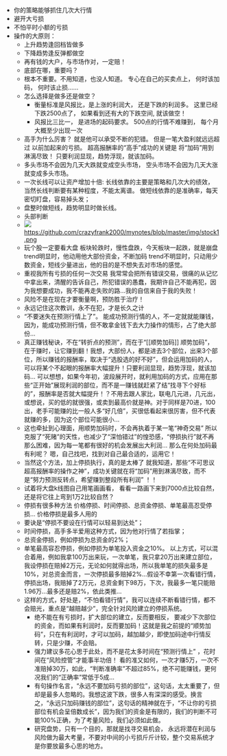 - 你的策略能够抓住几次大行情
- 避开大亏损
- 不怕平时小额的亏损
- 操作的大原则：
    - 上升趋势逢回档皆做多
    - 下降趋势逢反弹都做空
    - 再有钱的大户，与市场作对，一定赔！
    - 底部在哪，重要吗？
    - 根本不重要。不用知道，也没人知道。 专心在自己的买卖点上， 何时该加码， 何时该止损……
    - 怎么选择是做多还是做空？
        - 衡量标准是风报比，是上涨的利润大， 还是下跌的利润多。 这里已经下跌2500点了， 如果看到还有大的下跌空间, 就该做空！
        - 风报比三比一， 是进场的起码要求。 500点的行情不难赚到， 每个月大概至少出现一次
    - 高手为什么厉害？ 就是他可以承受不断的犯错。 但是一笔大盈利就远远超过 以前加起来的亏损。 超高报酬率的“高手”成功的关键是 将“加码”用到淋漓尽致！ 只要利润显现，趋势浮现，就该加码。
    - 多头市场不会因为几天大跌就变成空头市场， 空头市场不会因为几天大涨就变成多头市场。
    - 一次长线可以让资产增加十倍: 长线依靠的主要是策略和几次大的绩效， 当然长线判断要有某种程度，不能太离谱。 做短线依靠的是准确率，每天密切盯盘，容易掉头发；
    - 盘整时做短线，趋势明显时做长线。
    - 头部判断
    - ![](https://firebasestorage.googleapis.com/v0/b/firescript-577a2.appspot.com/o/imgs%2Fapp%2Ffrank_cards%2FHsdRqkSw_C.png?alt=media&token=06dc4dc0-4fd9-4d71-949a-5cd390007f29)https://github.com/crazyfrank2000/mynotes/blob/master/img/stock1.png
    - 玩个股一定要看大盘 板块轮跌时，慢性盘跌，今天板块一起跌，就是崩盘 trend明显时，他动用他大部份资金，不断加码 trend不明显时，只动用少数资金，短线少量进出，他的目的是不想失去对市场的感觉。
    - 重视我所有亏损的任何一次交易 我常常会把所有错误交易，很痛的从记忆中拿出来，清醒的告诉自己，所犯错误的愚蠢，我期许自己不能再犯，因为我想要成功，我不能再走失败的路...我的自信来自于我的失败！
    - 风险不是在现在才要衡量啊，预防胜于治疗！
    - 永远记住这次教训，永不在犯，才是长久之计
    - “不要迷失在预测行情上了”。 能成功预测行情的人，不一定就就能赚钱，因为，能成功预测行情，但不敢拿金钱下去大力操作的情形，占了绝大部份...
    - 真正赚钱秘诀，不在“转折点的预测”，而在于“[[顺势加码]] 顺势加码”， 在于赚时，让它赚到翻！我想，大部份人，都是进去3个部位，出来3个部位，所以赚钱的报酬率，取决于“选股选的好不好”，但会运用加码的人，可以将某个不起眼的报酬率大幅提升！只要利润显现，趋势浮现，就该加码... 可以想想，如果今年初，波段展开时，就利用加码的方式，应用在那些“正开始”展现利润的部位，而不是一赚钱就赶紧了结“找寻下个好标的”，报酬率是否就大幅提升！？不用去跟人家比，联电几元进，几元出，或想说，买的低的就很强，或卖到最高价就是神。对于同样是70进，100出，老手可能赚的比一般人多“好几倍”，买很低看起来很厉害，但不代表就赚的多，因为这个部位可能很小...
    - 这也牵扯到心理面，用顺势加码时，不会再执着于某一笔“神奇交易” 所以克服了“死赌”的天性，也减少了“深怕错过”的惶恐感，“停损执行”就不再那么困难，因为每一笔都有很好的机会发展出大利润... 那么在何处加码最有利呢？ 嗯，自己找吧，找到对自己最合适的，运用它！
    - 当然这个方法，加上停损执行，真的是太棒了 就我知道，那些“不可思议超高报酬率的操作之神”，成功关键就在将“加码”用到淋漓尽致，而不是“努力预测反转点，希望赚到整段所有利润” ！！
    - 试着将大盘k线图自己用笔画画看， 看看一路画下来到7000点比较自然，还是将它往上弯到1万2比较自然？
    - 停损有很多种方法 价格停损、时间停损、总资金停损、单笔最高忍受停损... 价格停损是最多人用的
    - 要诀是“停损不要设在行情可以轻易到达处”；
    - 时间停损，高手多半爱用这种方式，因为他对行情了若指掌；
    - 总资金停损，例如停损为总资金的2%；
    - 单笔最高容忍停损，例如停损为单笔投入资金之10%。 以上方式，可以混合着用，例如我拿100万出来玩，一次单笔，我只拿20万出来建立部位，我设停损在赔掉2万元，无论如何就得出场，所以我单笔的损失最多是10%，对总资金而言，一次停损最多赔掉2%...假设不幸第一次看错行情，停损出场，我赔掉了2万元，总资金剩下98万，下次，我最多一笔只能赔1.96万...最多还是赔2%，依此类推...
    - 这样的方式，好处是，“不怕看错行情”，我可以连续不断看错行情，都不会赔光，重点是“越赔越少”，完全针对风险建立的停损系统。
        - 绝不能在有亏损时，扩大部位的建立，反而要相反， 要减少下次部位的资金，而如果有利润时，反而要加码！这就是我之前提的“顺势加码”，只在有利润时，才可以加码，越加越少，即使加码途中行情反转，只是少赚，不会赔。
        - 强力建议多花心思于此处，而不是花太多时间在“预测行情上” ，花时间在“风险控管”才能事半功倍！ 看的准又如何，一次才赚5万，一次不准赔掉30万，如此，“判断准确率”不超过85%，绝不可能赚钱，更何况我们的“正确率”常低于5成...
        - 有句操作名言，“永远不要加码亏损的部位”，这句话，太太重要了，但却是最多人忽略的。我想这波下跌，很多人有深深的感受。换言之，“永远只加码赚钱的部位”，这句话的精神就在于，“不让你的亏损部位有机会呈倍数成长”，因为我们的资金是有限的，我们的判断不可能100%正确，为了考量风险，我们必须如此做。
        - 研究盘势，只有一个目的，那就是找寻交易机会， 永远将潜在利润与风险做为最大考量，不要对中间的小亏损斤斤计较，整个交易系统才是你要放最多心思的地方。

